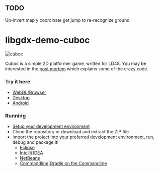 ## TODO

Un-invert map y coordinate
get jump to re-recognize ground















libgdx-demo-cuboc
=================
![cuboc](http://i.imgur.com/kv5oq5C.png)

Cuboc is a simple 2D platformer game, written for LD48. You may be interested in the [post mortem](http://www.badlogicgames.com/wordpress/?p=1861) which explains some of the crazy code.

### Try it here 
  * [WebGL/Browser](http://libgdx.badlogicgames.com/demos/cuboc)
  * [Desktop](http://libgdx.badlogicgames.com/demos/cuboc/cuboc.jar)
  * [Android](http://libgdx.badlogicgames.com/demos/cuboc/cuboc.apk)

### Running
* [Setup your development environment](https://github.com/libgdx/libgdx/wiki)
* Clone the repository or download and extract the ZIP file
* Import the project into your preferred development environment, run, debug and package it!
  * [Eclipse](https://github.com/libgdx/libgdx/wiki/Gradle-and-Eclipse)
  * [Intellij IDEA](https://github.com/libgdx/libgdx/wiki/Gradle-and-Intellij-IDEA)
  * [NetBeans](https://github.com/libgdx/libgdx/wiki/Gradle-and-NetBeans)
  * [Commandline|Gradle on the Commandline](https://github.com/libgdx/libgdx/wiki/Gradle-on-the-Commandline)


